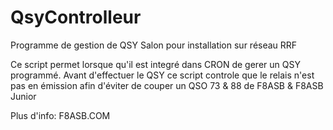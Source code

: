 # QsyControlleur
Programme de gestion de QSY Salon pour installation sur réseau RRF
               
Ce script permet lorsque qu'il est integré dans CRON de gerer un QSY
programmé. Avant d'effectuer le QSY ce script controle que le relais
n'est pas en émission afin d'éviter de couper un QSO
73 & 88 de F8ASB & F8ASB Junior

Plus d'info: F8ASB.COM
